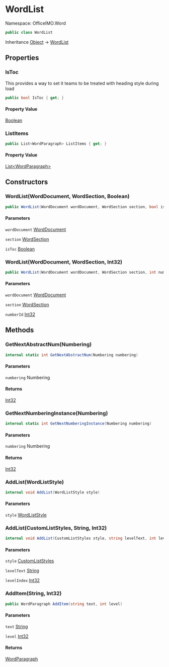 # WordList

Namespace: OfficeIMO.Word

```csharp
public class WordList
```

Inheritance [Object](https://docs.microsoft.com/en-us/dotnet/api/system.object) → [WordList](./officeimo.word.wordlist.md)

## Properties

### **IsToc**

This provides a way to set it teams to be treated with heading style during load

```csharp
public bool IsToc { get; }
```

#### Property Value

[Boolean](https://docs.microsoft.com/en-us/dotnet/api/system.boolean)<br>

### **ListItems**

```csharp
public List<WordParagraph> ListItems { get; }
```

#### Property Value

[List&lt;WordParagraph&gt;](https://docs.microsoft.com/en-us/dotnet/api/system.collections.generic.list-1)<br>

## Constructors

### **WordList(WordDocument, WordSection, Boolean)**

```csharp
public WordList(WordDocument wordDocument, WordSection section, bool isToc)
```

#### Parameters

`wordDocument` [WordDocument](./officeimo.word.worddocument.md)<br>

`section` [WordSection](./officeimo.word.wordsection.md)<br>

`isToc` [Boolean](https://docs.microsoft.com/en-us/dotnet/api/system.boolean)<br>

### **WordList(WordDocument, WordSection, Int32)**

```csharp
public WordList(WordDocument wordDocument, WordSection section, int numberId)
```

#### Parameters

`wordDocument` [WordDocument](./officeimo.word.worddocument.md)<br>

`section` [WordSection](./officeimo.word.wordsection.md)<br>

`numberId` [Int32](https://docs.microsoft.com/en-us/dotnet/api/system.int32)<br>

## Methods

### **GetNextAbstractNum(Numbering)**

```csharp
internal static int GetNextAbstractNum(Numbering numbering)
```

#### Parameters

`numbering` Numbering<br>

#### Returns

[Int32](https://docs.microsoft.com/en-us/dotnet/api/system.int32)<br>

### **GetNextNumberingInstance(Numbering)**

```csharp
internal static int GetNextNumberingInstance(Numbering numbering)
```

#### Parameters

`numbering` Numbering<br>

#### Returns

[Int32](https://docs.microsoft.com/en-us/dotnet/api/system.int32)<br>

### **AddList(WordListStyle)**

```csharp
internal void AddList(WordListStyle style)
```

#### Parameters

`style` [WordListStyle](./officeimo.word.wordliststyle.md)<br>

### **AddList(CustomListStyles, String, Int32)**

```csharp
internal void AddList(CustomListStyles style, string levelText, int levelIndex)
```

#### Parameters

`style` [CustomListStyles](./officeimo.word.customliststyles.md)<br>

`levelText` [String](https://docs.microsoft.com/en-us/dotnet/api/system.string)<br>

`levelIndex` [Int32](https://docs.microsoft.com/en-us/dotnet/api/system.int32)<br>

### **AddItem(String, Int32)**

```csharp
public WordParagraph AddItem(string text, int level)
```

#### Parameters

`text` [String](https://docs.microsoft.com/en-us/dotnet/api/system.string)<br>

`level` [Int32](https://docs.microsoft.com/en-us/dotnet/api/system.int32)<br>

#### Returns

[WordParagraph](./officeimo.word.wordparagraph.md)<br>
